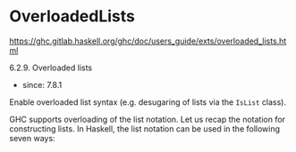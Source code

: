 # OverloadedLists

https://ghc.gitlab.haskell.org/ghc/doc/users_guide/exts/overloaded_lists.html

6.2.9. Overloaded lists

- since: 7.8.1

Enable overloaded list syntax (e.g. desugaring of lists via the `IsList` class).

GHC supports overloading of the list notation. Let us recap the notation for constructing lists. In Haskell, the list notation can be used in the following seven ways:
